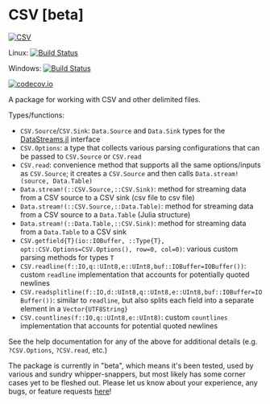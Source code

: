 # CSV [beta]

[![CSV](http://pkg.julialang.org/badges/CSV_0.4.svg)](http://pkg.julialang.org/?pkg=CSV&ver=0.4)

Linux: [![Build Status](https://travis-ci.org/JuliaDB/CSV.jl.svg?branch=master)](https://travis-ci.org/JuliaDB/CSV.jl)

Windows: [![Build Status](https://ci.appveyor.com/api/projects/status/github/JuliaDB/CSV.jl?branch=master&svg=true)](https://ci.appveyor.com/project/JuliaDB/csv-jl/branch/master)

[![codecov.io](http://codecov.io/github/JuliaDB/CSV/coverage.svg?branch=master)](http://codecov.io/github/JuliaDB/CSV?branch=master)

A package for working with CSV and other delimited files.

Types/functions:

* `CSV.Source`/`CSV.Sink`: `Data.Source` and `Data.Sink` types for the [DataStreams.jl](https://github.com/JuliaDB/DataStreams.jl) interface
* `CSV.Options`: a type that collects various parsing configurations that can be passed to `CSV.Source` or `CSV.read`
* `CSV.read`: convenience method that supports all the same options/inputs as `CSV.Source`; it creates a `CSV.Source` and then calls `Data.stream!(source, Data.Table)`
* `Data.stream!(::CSV.Source,::CSV.Sink)`: method for streaming data from a CSV source to a CSV sink (csv file to csv file)
* `Data.stream!(::CSV.Source,::Data.Table)`: method for streaming data from a CSV source to a `Data.Table` (Julia structure)
* `Data.stream!(::Data.Table,::CSV.Sink)`: method for streaming data from a `Data.Table` to a CSV sink
* `CSV.getfield{T}(io::IOBuffer, ::Type{T}, opt::CSV.Options=CSV.Options(), row=0, col=0)`: various custom parsing methods for types `T`
* `CSV.readline(f::IO,q::UInt8,e::UInt8,buf::IOBuffer=IOBuffer())`: custom `readline` implementation that accounts for potentially quoted newlines
* `CSV.readsplitline(f::IO,d::UInt8,q::UInt8,e::UInt8,buf::IOBuffer=IOBuffer())`: similar to `readline`, but also splits each field into a separate element in a `Vector{UTF8String}`
* `CSV.countlines(f::IO,q::UInt8,e::UInt8)`: custom `countlines` implementation that accounts for potential quoted newlines

See the help documentation for any of the above for additional details (e.g. `?CSV.Options`, `?CSV.read`, etc.)

The package is currently in "beta", which means it's been tested, used by various and sundry whipper-snappers, but most likely has some corner cases yet to be fleshed out. Please let us know about your experience, any bugs, or feature requests [here](https://github.com/JuliaDB/CSV.jl/issues/new)!
